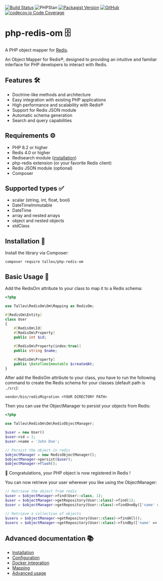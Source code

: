 
[![Build Status](https://github.com/clementtalleu/php-redis-om/actions/workflows/tests.yaml/badge.svg)](https://github.com/clementtalleu/php-redis-om/actions)
![PHPStan](https://img.shields.io/badge/PHPStan-OK-brightgreen)
[![Packagist Version](https://img.shields.io/packagist/v/talleu/php-redis-om.svg)](https://packagist.org/packages/talleu/php-redis-om)
[![GitHub](https://img.shields.io/github/license/clementtalleu/php-redis-om.svg)](https://github.com/averias/phpredis-json)
[![codecov.io Code Coverage](https://img.shields.io/codecov/c/github/clementtalleu/php-redis-om.svg)](https://codecov.io/github/clementtalleu/php-redis-om?branch=main)

# php-redis-om 🗄️

A PHP object mapper for [Redis](https://redis.io/).

An Object Mapper for Redis®, designed to providing an intuitive and familiar interface for PHP developers to interact
with Redis.

## Features 🛠️

- Doctrine-like methods and architecture
- Easy integration with existing PHP applications
- High performance and scalability with Redis®
- Support for Redis JSON module
- Automatic schema generation
- Search and query capabilities

## Requirements ⚙️

- PHP 8.2 or higher
- Redis 4.0 or higher
- Redisearch module ([installation](https://redis.io/docs/latest/operate/oss_and_stack/install/install-stack/))
- php-redis extension (or your favorite Redis client)
- Redis JSON module (optional)
- Composer

## Supported types ✅

- scalar (string, int, float, bool)
- DateTimeImmutable
- DateTime
- array and nested arrays
- object and nested objects
- stdClass

## Installation 📝

Install the library via Composer:

```console
composer require talleu/php-redis-om
```

## Basic Usage 🎯

Add the RedisOm attribute to your class to map it to a Redis schema:

```php  
<?php 

use Talleu\RedisOm\Om\Mapping as RedisOm;

#[RedisOm\Entity]
class User
{
    #[RedisOm\Id]
    #[RedisOm\Property]
    public int $id;

    #[RedisOm\Property(index:true)]
    public string $name;

    #[RedisOm\Property]
    public \DateTimeImmutable $createdAt;
}
```

After add the RedisOm attribute to your class,
you have to run the following command to create the Redis schema for your classes (default path is `./src`): 

```console
vendor/bin/redisMigration <YOUR DIRECTORY PATH>
```

Then you can use the ObjectManager to persist your objects from Redis:

```php
<?php

use Talleu\RedisOm\Om\RedisObjectManager;

$user = new User()
$user->id = 1;
$user->name = 'John Doe';

// Persist the object in redis
$objectManager = new RedisObjectManager();
$objectManager->persist($user);
$objectManager->flush();
```

🥳 Congratulations, your PHP object is now registered in Redis !


You can now retrieve your user wherever you like using the ObjectManager:

```php
// Retrieve the object from redis 
$user = $objectManager->find(User::class, 1);
$user = $objectManager->getRepository(User::class)->find(1);
$user = $objectManager->getRepository(User::class)->findOneBy(['name' => 'John Doe']);

// Retrieve a collection of objects
$users = $objectManager->getRepository(User::class)->findAll();
$users = $objectManager->getRepository(User::class)->findBy(['name' => 'John Doe'], ['createdAt' => 'DESC'], 10);
```


## Advanced documentation 📚
- [Installation](https://github.com/clementtalleu/php-redis-om/blob/main/docs/installation.md)
- [Configuration](https://github.com/clementtalleu/php-redis-om/blob/main/docs/configuration.md)
- [Docker integration](https://github.com/clementtalleu/php-redis-om/blob/main/docs/docker_integration.md)
- [Mapping ](https://github.com/clementtalleu/php-redis-om/blob/main/docs/mapping.md)
- [Advanced usage ](https://github.com/clementtalleu/php-redis-om/blob/main/docs/advanced_usage.md)